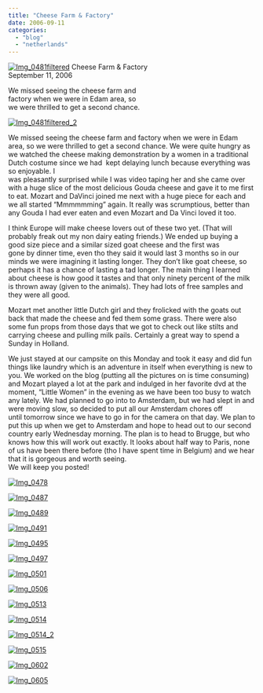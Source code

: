 ```yaml
---
title: "Cheese Farm & Factory"
date: 2006-09-11
categories: 
  - "blog"
  - "netherlands"
---
```


 [![Img_0481filtered](https://pub-ac94b3f306b24c0dba4238943c97f2e1.r2.dev/2008/05/01/img_0481filtered.png "Img_0481filtered")](https://pub-ac94b3f306b24c0dba4238943c97f2e1.r2.dev/photos/uncategorized/2008/05/01/img_0481filtered.png) Cheese Farm & Factory  
September 11, 2006

We missed seeing the cheese farm and  
factory when we were in Edam area, so  
we were thrilled to get a second chance.

<!--more-->

[![Img_0481filtered_2](https://pub-ac94b3f306b24c0dba4238943c97f2e1.r2.dev/2008/05/01/img_0481filtered_2.png "Img_0481filtered_2")](https://pub-ac94b3f306b24c0dba4238943c97f2e1.r2.dev/photos/uncategorized/2008/05/01/img_0481filtered_2.png)

We missed seeing the cheese farm and factory when we were in Edam area, so we were thrilled to get a second chance. We were quite hungry as we watched the cheese making demonstration by a women in a traditional Dutch costume since we had  kept delaying lunch because everything was so enjoyable. I  
was pleasantly surprised while I was video taping her and she came over with a huge slice of the most delicious Gouda cheese and gave it to me first to eat. Mozart and DaVinci joined me next with a huge piece for each and we all started “Mmmmmming” again. It really was scrumptious, better than any Gouda I had ever eaten and even Mozart and Da Vinci loved it too.

I think Europe will make cheese lovers out of these two yet. (That will probably freak out my non dairy eating friends.) We ended up buying a good size piece and a similar sized goat cheese and the first was  
gone by dinner time, even tho they said it would last 3 months so in our minds we were imagining it lasting longer. They don’t like goat cheese, so perhaps it has a chance of lasting a tad longer. The main thing I learned about cheese is how good it tastes and that only ninety percent of the milk is thrown away (given to the animals). They had lots of free samples and they were all good.

Mozart met another little Dutch girl and they frolicked with the goats out back that made the cheese and fed them some grass. There were also some fun props from those days that we got to check out like stilts and carrying cheese and pulling milk pails. Certainly a great way to spend a Sunday in Holland.

We just stayed at our campsite on this Monday and took it easy and did fun things like laundry which is an adventure in itself when everything is new to you. We worked on the blog (putting all the pictures on is time consuming) and Mozart played a lot at the park and indulged in her favorite dvd at the moment, “Little Women” in the evening as we have been too busy to watch any lately. We had planned to go into to Amsterdam, but we had slept in and were moving slow, so decided to put all our Amsterdam chores off  
until tomorrow since we have to go in for the camera on that day. We plan to put this up when we get to Amsterdam and hope to head out to our second country early Wednesday morning. The plan is to head to Brugge, but who knows how this will work out exactly. It looks about half way to Paris, none of us have been there before (tho I have spent time in Belgium) and we hear that it is gorgeous and worth seeing.  
We will keep you posted!

[![Img_0478](https://pub-ac94b3f306b24c0dba4238943c97f2e1.r2.dev/2008/05/01/img_0478.png "Img_0478")](https://pub-ac94b3f306b24c0dba4238943c97f2e1.r2.dev/photos/uncategorized/2008/05/01/img_0478.png)

[![Img_0487](https://pub-ac94b3f306b24c0dba4238943c97f2e1.r2.dev/2008/05/01/img_0487.png "Img_0487")](https://pub-ac94b3f306b24c0dba4238943c97f2e1.r2.dev/photos/uncategorized/2008/05/01/img_0487.png)

[![Img_0489](https://pub-ac94b3f306b24c0dba4238943c97f2e1.r2.dev/2008/05/01/img_0489.png "Img_0489")](https://pub-ac94b3f306b24c0dba4238943c97f2e1.r2.dev/photos/uncategorized/2008/05/01/img_0489.png)

[![Img_0491](https://pub-ac94b3f306b24c0dba4238943c97f2e1.r2.dev/2008/05/01/img_0491.png "Img_0491")](https://pub-ac94b3f306b24c0dba4238943c97f2e1.r2.dev/photos/uncategorized/2008/05/01/img_0491.png)

[![Img_0495](https://pub-ac94b3f306b24c0dba4238943c97f2e1.r2.dev/2008/05/01/img_0495.png "Img_0495")](https://pub-ac94b3f306b24c0dba4238943c97f2e1.r2.dev/photos/uncategorized/2008/05/01/img_0495.png)

[![Img_0497](https://pub-ac94b3f306b24c0dba4238943c97f2e1.r2.dev/2008/05/01/img_0497.png "Img_0497")](https://pub-ac94b3f306b24c0dba4238943c97f2e1.r2.dev/photos/uncategorized/2008/05/01/img_0497.png)

[![Img_0501](https://pub-ac94b3f306b24c0dba4238943c97f2e1.r2.dev/2008/05/01/img_0501.png "Img_0501")](https://pub-ac94b3f306b24c0dba4238943c97f2e1.r2.dev/photos/uncategorized/2008/05/01/img_0501.png)

[![Img_0506](https://pub-ac94b3f306b24c0dba4238943c97f2e1.r2.dev/2008/05/01/img_0506.png "Img_0506")](https://pub-ac94b3f306b24c0dba4238943c97f2e1.r2.dev/photos/uncategorized/2008/05/01/img_0506.png)

[![Img_0513](https://pub-ac94b3f306b24c0dba4238943c97f2e1.r2.dev/2008/05/01/img_0513.png "Img_0513")](https://pub-ac94b3f306b24c0dba4238943c97f2e1.r2.dev/photos/uncategorized/2008/05/01/img_0513.png)

[![Img_0514](https://pub-ac94b3f306b24c0dba4238943c97f2e1.r2.dev/2008/05/01/img_0514.png "Img_0514")](https://pub-ac94b3f306b24c0dba4238943c97f2e1.r2.dev/photos/uncategorized/2008/05/01/img_0514.png)

[![Img_0514_2](https://pub-ac94b3f306b24c0dba4238943c97f2e1.r2.dev/2008/05/01/img_0514_2.png "Img_0514_2")](https://pub-ac94b3f306b24c0dba4238943c97f2e1.r2.dev/photos/uncategorized/2008/05/01/img_0514_2.png)

[![Img_0515](https://pub-ac94b3f306b24c0dba4238943c97f2e1.r2.dev/2008/05/01/img_0515.png "Img_0515")](https://pub-ac94b3f306b24c0dba4238943c97f2e1.r2.dev/photos/uncategorized/2008/05/01/img_0515.png)

[![Img_0602](https://pub-ac94b3f306b24c0dba4238943c97f2e1.r2.dev/2008/05/01/img_0602.png "Img_0602")](https://pub-ac94b3f306b24c0dba4238943c97f2e1.r2.dev/photos/uncategorized/2008/05/01/img_0602.png)

[![Img_0605](https://pub-ac94b3f306b24c0dba4238943c97f2e1.r2.dev/2008/05/01/img_0605.png "Img_0605")](https://pub-ac94b3f306b24c0dba4238943c97f2e1.r2.dev/photos/uncategorized/2008/05/01/img_0605.png)
